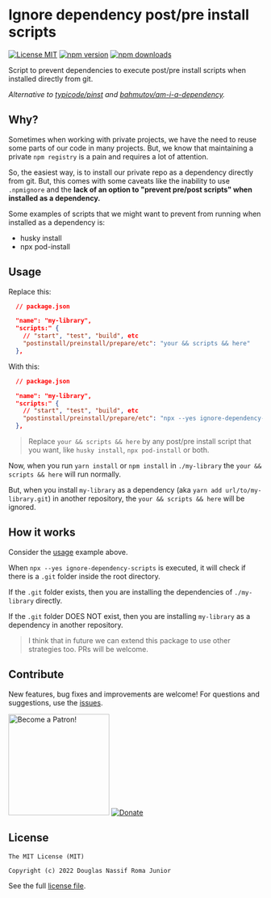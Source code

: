 # Ignore dependency post/pre install scripts

[![License MIT](https://img.shields.io/badge/licence-MIT-blue.svg)](https://github.com/douglasjunior/ignore-dependency-scripts/blob/master/LICENSE)
[![npm version](https://img.shields.io/npm/v/ignore-dependency-scripts.svg)](https://www.npmjs.com/package/ignore-dependency-scripts)
[![npm downloads](https://img.shields.io/npm/dt/ignore-dependency-scripts.svg)](#usage)

Script to prevent dependencies to execute post/pre install scripts when installed directly from git.

*Alternative to [typicode/pinst](https://github.com/typicode/pinst) and [bahmutov/am-i-a-dependency](https://github.com/bahmutov/am-i-a-dependency).*

## Why?

Sometimes when working with private projects, we have the need to reuse some parts of our code in many projects. But, we know that maintaining a private `npm registry` is a pain and requires a lot of attention.

So, the easiest way, is to install our private repo as a dependency directly from git. But, this comes with some caveats like the inability to use `.npmignore` and the **lack of an option to "prevent pre/post scripts" when installed as a dependency.**

Some examples of scripts that we might want to prevent from running when installed as a dependency is:

- husky install
- npx pod-install

## Usage

Replace this:

```json
  // package.json

  "name": "my-library",
  "scripts:" { 
    // "start", "test", "build", etc
    "postinstall/preinstall/prepare/etc": "your && scripts && here"
  },
```

With this:

```json
  // package.json

  "name": "my-library",
  "scripts:" { 
    // "start", "test", "build", etc
    "postinstall/preinstall/prepare/etc": "npx --yes ignore-dependency-scripts \"your && scripts && here\""
  },
```

> Replace `your && scripts && here` by any post/pre install script that you want, like `husky install`, `npx pod-install` or both.

Now, when you run `yarn install` or `npm install` in `./my-library` the `your && scripts && here` will run normally. 

But, when you install `my-library` as a dependency (aka `yarn add url/to/my-library.git`) in another repository, the `your && scripts && here` will be ignored.

## How it works

Consider the [usage](#usage) example above.

When `npx --yes ignore-dependency-scripts` is executed, it will check if there is a `.git` folder inside the root directory.

If the `.git` folder exists, then you are installing the dependencies of `./my-library` directly.

If the `.git` folder DOES NOT exist, then you are installing `my-library` as a dependency in another repository.

> I think that in future we can extend this package to use other strategies too. PRs will be welcome.

## Contribute

New features, bug fixes and improvements are welcome! For questions and suggestions, use the [issues](https://github.com/douglasjunior/ignore-dependency-scripts/issues).

<a href="https://www.patreon.com/douglasjunior"><img src="http://i.imgur.com/xEO164Z.png" alt="Become a Patron!" width="200" /></a>
[![Donate](https://www.paypalobjects.com/en_US/i/btn/btn_donateCC_LG.gif)](https://www.paypal.com/cgi-bin/webscr?cmd=_s-xclick&hosted_button_id=E32BUP77SVBA2)

## License

```
The MIT License (MIT)

Copyright (c) 2022 Douglas Nassif Roma Junior
```

See the full [license file](https://github.com/douglasjunior/ignore-dependency-scripts/blob/master/LICENSE).
